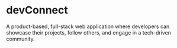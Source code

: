 # devConnect
A product-based, full-stack web application where developers can showcase their projects, follow others, and engage in a tech-driven community.
